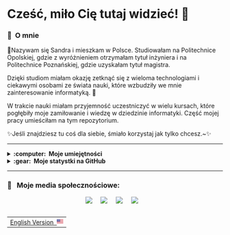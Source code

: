 # Cześć, miło Cię tutaj widzieć! 💖

### 🐝 &nbsp;O mnie

🌸Nazywam się Sandra i mieszkam w Polsce. Studiowałam na Politechnice Opolskiej, gdzie z wyróżnieniem otrzymałam tytuł inżyniera i na Politechnice Poznańskiej, gdzie uzyskałam tytuł magistra.

Dzięki studiom miałam okazję zetknąć się z wieloma technologiami i ciekawymi osobami ze świata nauki, które wzbudziły we mnie zainteresowanie informatyką. 🌟

W trakcie nauki miałam przyjemność uczestniczyć w wielu kursach, które pogłębiły moje zamiłowanie i wiedzę w dziedzinie informatyki. Część mojej pracy umieściłam na tym repozytorium.  

✨Jeśli znajdziesz tu coś dla siebie, śmiało korzystaj jak tylko chcesz.~✨

<hr/>

<details>
  <summary><b>:computer: &nbsp;Moje umiejętności</b></summary>
  <br/>

<!-- 
Programming Languages:
C++, C#, Java, Python;\
Version Control & DevOps Tools:
GitHub, GitLab, Docker;\
IDEs:
VSCode, Eclipse, IntelliJ IDEA;\
Database Management Systems:
postgresql, mysql, sqlite, oracle;\
Architectural Patterns:
clean architecture, mvc, mvvm;\
Web Development Languages:
HTML5, CSS, JavaScript, TypeScript;\
basic linux;\
-->
  
  Języki Programowania:\
  ![Cpp](https://img.shields.io/badge/C++-00599C.svg?&style=flat&logo=c%2B%2B&logoColor=white)&nbsp;
  ![C#](https://img.shields.io/badge/C%23-%23239120.svg?style=flat&logo=csharp&logoColor=white)&nbsp;
  ![R](https://img.shields.io/badge/R-%23276DC3.svg?style=flat&logo=r&logoColor=white)&nbsp;
  ![Python](https://img.shields.io/badge/PYTHON-3776AB.svg?&style=flat&logo=python&logoColor=white)&nbsp;
  ![LaTeX](https://img.shields.io/badge/latex-%23008080.svg?style=flat&logo=latex&logoColor=white)&nbsp;
  
  Frameworki:\
  ![.Net](https://img.shields.io/badge/.NET-5C2D91?style=flat&logo=.net&logoColor=white)&nbsp;
  ![Bootstrap](https://img.shields.io/badge/bootstrap-%238511FA.svg?style=flat&logo=bootstrap&logoColor=white)&nbsp;
  ![Drupal](https://img.shields.io/badge/drupal-%230678BE.svg?style=flat&logo=drupal&logoColor=white)&nbsp;
  
  ML/DL:\
  ![NumPy](https://img.shields.io/badge/numpy-%23013243.svg?style=flat&logo=numpy&logoColor=white)
  ![Pandas](https://img.shields.io/badge/pandas-%23150458.svg?style=flat&logo=pandas&logoColor=white)
  ![Plotly](https://img.shields.io/badge/Plotly-%233F4F75.svg?style=flat&logo=plotly&logoColor=white)
  ![scikit-learn](https://img.shields.io/badge/scikit--learn-%23F7931E.svg?style=flat&logo=scikit-learn&logoColor=white)
  
  Kontrola wersji i DevOps Tools:\
  ![Git](https://img.shields.io/badge/GIT-%23F05033.svg?&style=flat&logo=git&logoColor=white)&nbsp;
  ![GitHub](https://img.shields.io/badge/GITHUB-%23121011.svg?&style=flat&logo=github&logoColor=white)&nbsp;
  ![Docker](https://img.shields.io/badge/DOCKER-2496ED.svg?&style=flat&logo=docker&logoColor=white)&nbsp;

  IDEs:\
  ![VSCode](https://img.shields.io/badge/VSCODE-007ACC.svg?&style=flat&logo=visual-studio-code)&nbsp;
  ![PyCharm](https://img.shields.io/badge/pycharm-143?style=flat&logo=pycharm&logoColor=black&color=black&labelColor=green)&nbsp;
  ![Eclipse](https://img.shields.io/badge/ECLIPSE-2C2255.svg?&style=flat&logo=eclipse)&nbsp;
  ![IntelliJ](https://img.shields.io/badge/INTELLIJ-000000.svg?&style=flat&logo=intellij-idea)&nbsp;
  ![Jupyter Notebook](https://img.shields.io/badge/jupyter-%23FA0F00.svg?style=flat&logo=jupyter&logoColor=white)&nbsp;
  ![RStudio](https://img.shields.io/badge/RStudio-4285F4?style=flat&logo=rstudio&logoColor=white)&nbsp;
  
  Systemy zarządzania bazami danych:\
  ![SQLite](https://img.shields.io/badge/SQLITE-003B57.svg?&style=flat&logo=sqlite&logoColor=white)&nbsp;
  ![Oracle](https://img.shields.io/badge/ORACLE-F80000.svg?&style=flat&logo=oracle&logoColor=white)&nbsp;
  ![MySQL](https://img.shields.io/badge/MySQL-4479A1.svg?&style=flat&logo=mariadb&logoColor=white)&nbsp;
  
  Grafika:\
  ![Blender](https://img.shields.io/badge/blender-%23F5792A.svg?style=flat&logo=blender&logoColor=white)&nbsp;
  ![PHOTOSHOP](https://img.shields.io/badge/PHOTOSHOP-31A8FF.svg?&style=flat&logo=adobe-photoshop&logoColor=white)&nbsp;
  ![Canva](https://img.shields.io/badge/Canva-%2300C4CC.svg?style=flat&logo=Canva&logoColor=white)&nbsp;
  ![Figma](https://img.shields.io/badge/figma-%23F24E1E.svg?style=flat&logo=figma&logoColor=white)&nbsp;
  ![ILLUSTRATOR](https://img.shields.io/badge/ILLUSTRATOR-FFAE1A.svg?&style=flat&logo=adobe-illustrator&logoColor=black)&nbsp;

<!-- 
PS, XD, ILLUSTRATOR, PROCREATE,
MVC, MVVM, SCRUM, 
LINUX
-->

  <summary><b>🐝: &nbsp;Aktualnie się uczę</b></summary>
  <br/>
  
![OpenGL](https://img.shields.io/badge/OpenGL-%23FFFFFF.svg?style=flat&logo=opengl)&nbsp;
![Spring](https://img.shields.io/badge/SPRING-6DB33F.svg?&style=flat&logo=spring&logoColor=white)&nbsp;\
![HTML5](https://img.shields.io/badge/HTML5-E34F26.svg?&style=flat&logo=html5&logoColor=white)&nbsp;
![CSS3](https://img.shields.io/badge/CSS3-%231572B6.svg?&style=flat&logo=css3&logoColor=white)&nbsp;
![JavaScript](https://img.shields.io/badge/JAVASCRIPT-323330.svg?&style=flat&logo=javascript&logoColor=%23F7DF1E)&nbsp;
![TypeScript](https://img.shields.io/badge/TYPESCRIPT-%23007ACC.svg?&style=flat&logo=typescript&logoColor=white)&nbsp;


  <summary><b>🧠: &nbsp;Potrafię również</b></summary>
  <br/>
  
![ChatGPT](https://img.shields.io/badge/chatGPT-74aa9c?&style=flat&logo=openai&logoColor=white)&nbsp;

![MVC Architecture](https://img.shields.io/badge/MVC-888888.svg?&style=flat&logoColor=white)&nbsp;
![MVVM Architecture](https://img.shields.io/badge/MVVM-888888.svg?&style=flat&logoColor=white)&nbsp;
![SCRUM](https://img.shields.io/badge/SCRUM-6DB33F.svg?&style=flat&logo=ddd&logoColor=white)&nbsp;

![LINUX](https://img.shields.io/badge/LINUX-FCC624?style=flat-square&logo=linux&logoColor=black)&nbsp;

</details>

<details>
  <summary><b>:gear: &nbsp;Moje statystki na GitHub</b></summary>
  <br/>
    <p align="center">
        <img height="137px" src="https://github-readme-streak-stats.herokuapp.com/?user=Sandra-Borowik&hide_border=true&theme=nightowl" />
    </p>
    <p align="center">
        <img height="137px" src="https://github-readme-stats.vercel.app/api?username=Sandra-Borowik&hide_title=true&hide_border=true&show_icons=true&include_all_commits=true&count_private=true&line_height=21&theme=nightowl" /> <img height="137px" src="https://github-readme-stats.vercel.app/api/top-langs/?username=brunotacca&hide=html&hide_title=true&hide_border=true&layout=compact&langs_count=8&theme=nightowl" />
    </p>
</details>

<hr/>

### 🐝 &nbsp; Moje media społecznościowe:
<p align="center">
  <a href="https://www.linkedin.com/in/sandra-borowik/"><img src="https://img.shields.io/badge/linkedin-%230077B5.svg?&style=for-the-badge&logo=linkedin&logoColor=white" /></a>&nbsp;&nbsp;&nbsp;&nbsp;
  <a href="https://mail.google.com/mail/u/0/?fs=1&to=sandra.borowik26@gmail.com&tf=cm"><img src="https://img.shields.io/badge/gmail-%23D14836.svg?&style=for-the-badge&logo=gmail&logoColor=white" /></a>&nbsp;&nbsp;&nbsp;&nbsp;
  <a href="https://www.facebook.com/sandra.borowik3"><img src="https://img.shields.io/badge/facebook-%233B5998.svg?&style=for-the-badge&logo=facebook&logoColor=white" /></a>&nbsp;&nbsp;&nbsp;&nbsp;
  <a href="https://www.instagram.com/swigittys/"><img src="https://img.shields.io/badge/instagram-%23dc2743.svg?&style=for-the-badge&logo=instagram&logoColor=white" /></a>&nbsp;&nbsp;&nbsp;&nbsp;
</p>

<table align="right">
 <tr><td><a href="README.md">English Version &nbsp;<img src="images/us-flag.png" height="15"> </a></td></tr>
</table>
